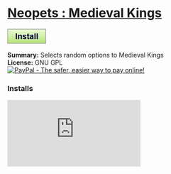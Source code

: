 # [Neopets : Medieval Kings](.)

[![Install](../../resources/image/install_button.jpg)](../../../../raw/master/scripts/Neopets_Medieval_Kings/28356.user.js)

**Summary:** Selects random options to Medieval Kings<br />
**License:** GNU GPL<br />
[![PayPal - The safer, easier way to pay online!](https://www.paypalobjects.com/en_US/i/btn/btn_donate_SM.gif "PayPal - The safer, easier way to pay online!")](http://goo.gl/Fv19S)


### Installs
![Daily installs](http://gm.wesley.eti.br/count.php?id=scripts/Neopets_Medieval_Kings/28356.user.js&type=image)
